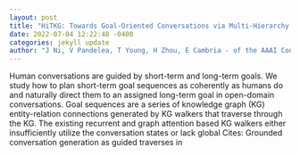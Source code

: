 ```yaml
--- 
layout: post 
title: "HiTKG: Towards Goal-Oriented Conversations via Multi-Hierarchy Learning" 
date: 2022-07-04 12:22:48 -0400 
categories: jekyll update 
author: "J Ni, V Pandelea, T Young, H Zhou, E Cambria - of the AAAI Conference on Artificial , 2022" 
--- 
```

Human conversations are guided by short-term and long-term goals. We study how to plan short-term goal sequences as coherently as humans do and naturally direct them to an assigned long-term goal in open-domain conversations. Goal sequences are a series of knowledge graph (KG) entity-relation connections generated by KG walkers that traverse through the KG. The existing recurrent and graph attention based KG walkers either insufficiently utilize the conversation states or lack global Cites: Grounded conversation generation as guided traverses in
